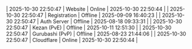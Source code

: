 | 2025-10-30 22:50:47 | Website | Online | 2025-10-30 22:50:44 |
| 2025-10-30 22:50:47 | Registration | Offline | 2025-09-09 16:40:23 |
| 2025-10-30 22:50:47 | Auth Server | Offline | 2025-08-18 09:33:31 |
| 2025-10-30 22:50:47 | Kezan (PvE) | Offline | 2025-10-11 12:51:30 |
| 2025-10-30 22:50:47 | Gurubashi (PvP) | Offline | 2025-08-23 21:44:06 |
| 2025-10-30 22:50:47 | Cloudflare | Online | 2025-10-30 22:50:44 |
